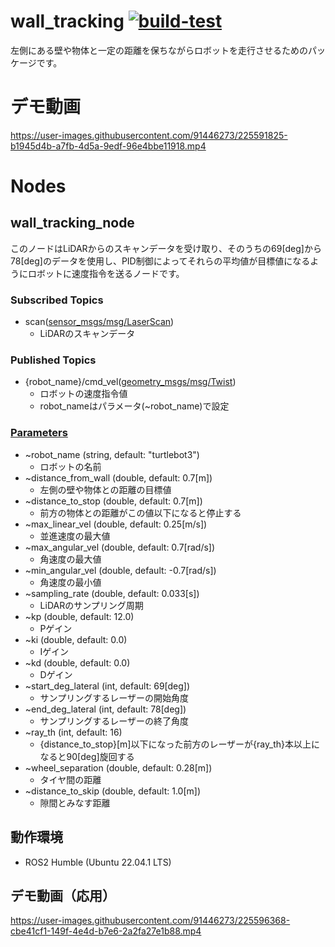 # wall_tracking [![build-test](https://github.com/makotoyoshigoe/wall_tracking/actions/workflows/build-test.yaml/badge.svg)](https://github.com/makotoyoshigoe/wall_tracking/actions/workflows/build-test.yaml)
左側にある壁や物体と一定の距離を保ちながらロボットを走行させるためのパッケージです。

# デモ動画
https://user-images.githubusercontent.com/91446273/225591825-b1945d4b-a7fb-4d5a-9edf-96e4bbe11918.mp4

# Nodes
## wall_tracking_node
このノードはLiDARからのスキャンデータを受け取り、そのうちの69[deg]から78[deg]のデータを使用し、PID制御によってそれらの平均値が目標値になるようにロボットに速度指令を送るノードです。
### Subscribed Topics
- scan([sensor_msgs/msg/LaserScan](https://docs.ros2.org/foxy/api/sensor_msgs/msg/LaserScan.html))
    - LiDARのスキャンデータ
### Published Topics
- {robot_name}/cmd_vel([geometry_msgs/msg/Twist](https://docs.ros2.org/latest/api/geometry_msgs/msg/Twist.html))
    - ロボットの速度指令値
    - robot_nameはパラメータ(~robot_name)で設定
### [Parameters](https://github.com/makotoyoshigoe/wall_tracking/blob/master/config/wall_tracking.param.yaml)
- ~robot_name (string, default: "turtlebot3")
    - ロボットの名前
- ~distance_from_wall (double, default: 0.7[m])
    - 左側の壁や物体との距離の目標値
- ~distance_to_stop (double, default: 0.7[m])
    - 前方の物体との距離がこの値以下になると停止する
- ~max_linear_vel (double, default: 0.25[m/s])
    - 並進速度の最大値
- ~max_angular_vel (double, default: 0.7[rad/s])
    - 角速度の最大値
- ~min_angular_vel (double, default: -0.7[rad/s])
    - 角速度の最小値
- ~sampling_rate (double, default: 0.033[s])
    - LiDARのサンプリング周期
- ~kp (double, default: 12.0)
    - Pゲイン
- ~ki (double, default: 0.0)
    - Iゲイン
- ~kd (double, default: 0.0)
    - Dゲイン
- ~start_deg_lateral (int, default: 69[deg])
    - サンプリングするレーザーの開始角度
- ~end_deg_lateral (int, default: 78[deg])
    - サンプリングするレーザーの終了角度
- ~ray_th (int, default: 16)
    - {distance_to_stop}[m]以下になった前方のレーザーが{ray_th}本以上になると90[deg]旋回する
- ~wheel_separation (double, default: 0.28[m])
    - タイヤ間の距離
- ~distance_to_skip (double, default: 1.0[m])
    - 隙間とみなす距離
## 動作環境
- ROS2 Humble (Ubuntu 22.04.1 LTS)

## デモ動画（応用）

https://user-images.githubusercontent.com/91446273/225596368-cbe41cf1-149f-4e4d-b7e6-2a2fa27e1b88.mp4
